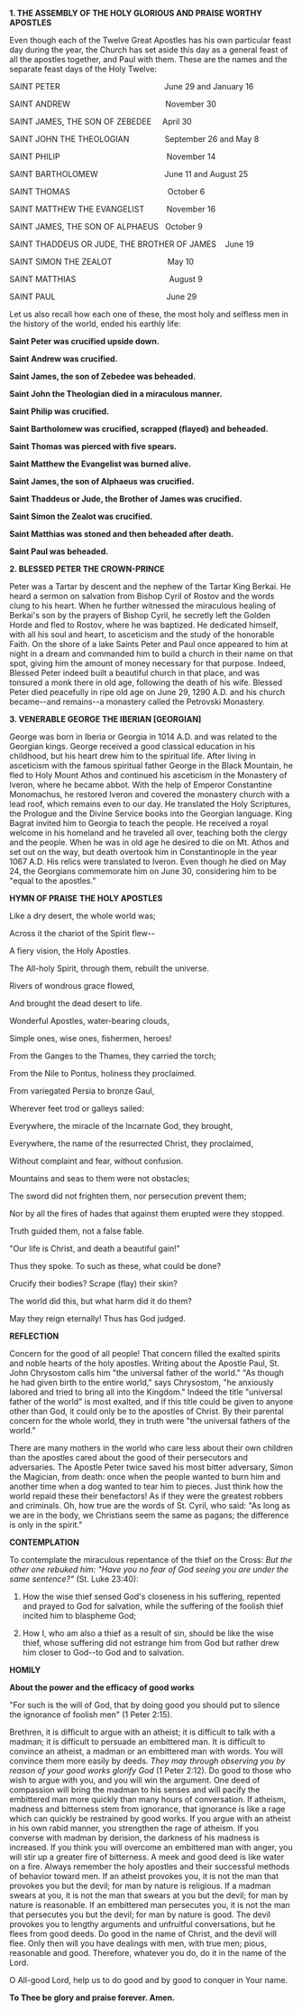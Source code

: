 
**1. THE ASSEMBLY OF THE HOLY GLORIOUS AND PRAISE WORTHY APOSTLES**

Even though each of the Twelve Great Apostles has his own particular feast day during the year, the Church has set aside this day as a general feast of all the apostles together, and Paul with them. These are the names and the separate feast days of the Holy Twelve:

SAINT PETER                                               June 29 and January 16

SAINT ANDREW                                           November 30

SAINT JAMES, THE SON OF ZEBEDEE     April 30

SAINT JOHN THE THEOLOGIAN                September 26 and May 8

SAINT PHILIP                                                November 14

SAINT BARTHOLOMEW                              June 11 and August 25

SAINT THOMAS                                            October 6

SAINT MATTHEW THE EVANGELIST          November 16

SAINT JAMES, THE SON OF ALPHAEUS   October 9

SAINT THADDEUS OR JUDE, THE BROTHER OF JAMES    June 19

SAINT SIMON THE ZEALOT                         May 10

SAINT MATTHIAS                                          August 9

SAINT PAUL                                                  June 29

Let us also recall how each one of these, the most holy and selfless men in the history of the world, ended his earthly life:

**Saint Peter was crucified upside down.**

**Saint Andrew was crucified.**

**Saint James, the son of Zebedee was beheaded.**

**Saint John the Theologian died in a miraculous manner.**

**Saint Philip was crucified.**

**Saint Bartholomew was crucified, scrapped (flayed) and beheaded.**

**Saint Thomas was pierced with five spears.**

**Saint Matthew the Evangelist was burned alive.**

**Saint James, the son of Alphaeus was crucified.**

**Saint Thaddeus or Jude, the Brother of James was crucified.**

**Saint Simon the Zealot was crucified.**

**Saint Matthias was stoned and then beheaded after death.**

**Saint Paul was beheaded.**

**2. BLESSED PETER THE CROWN-PRINCE**

Peter was a Tartar by descent and the nephew of the Tartar King Berkai. He heard a sermon on salvation from Bishop Cyril of Rostov and the words clung to his heart. When he further witnessed the miraculous healing of Berkai's son by the prayers of Bishop Cyril, he secretly left the Golden Horde and fled to Rostov, where he was baptized. He dedicated himself, with all his soul and heart, to asceticism and the study of the honorable Faith. On the shore of a lake Saints Peter and Paul once appeared to him at night in a dream and commanded him to build a church in their name on that spot, giving him the amount of money necessary for that purpose. Indeed, Blessed Peter indeed built a beautiful church in that place, and was tonsured a monk there in old age, following the death of his wife. Blessed Peter died peacefully in ripe old age on June 29, 1290 A.D. and his church became--and remains--a monastery called the Petrovski Monastery.

**3. VENERABLE GEORGE THE IBERIAN [GEORGIAN]**

George was born in Iberia or Georgia in 1014 A.D. and was related to the Georgian kings. George received a good classical education in his childhood, but his heart drew him to the spiritual life. After living in asceticism with the famous spiritual father George in the Black Mountain, he fled to Holy Mount Athos and continued his asceticism in the Monastery of Iveron, where he became abbot. With the help of Emperor Constantine Monomachus, he restored Iveron and covered the monastery church with a lead roof, which remains even to our day. He translated the Holy Scriptures, the Prologue and the Divine Service books into the Georgian language. King Bagrat invited him to Georgia to teach the people. He received a royal welcome in his homeland and he traveled all over, teaching both the clergy and the people. When he was in old age he desired to die on Mt. Athos and set out on the way, but death overtook him in Constantinople in the year 1067 A.D. His relics were translated to Iveron. Even though he died on May 24, the Georgians commemorate him on June 30, considering him to be "equal to the apostles."


**HYMN OF PRAISE**
**THE HOLY APOSTLES**

Like a dry desert, the whole world was;
 

Across it the chariot of the Spirit flew--
 

A fiery vision, the Holy Apostles.
 

The All-holy Spirit, through them, rebuilt the universe.
 

Rivers of wondrous grace flowed,
 

And brought the dead desert to life.
 

Wonderful Apostles, water-bearing clouds,
 

Simple ones, wise ones, fishermen, heroes!


From the Ganges to the Thames, they carried the torch;
 

From the Nile to Pontus, holiness they proclaimed.
 

From variegated Persia to bronze Gaul,
 

Wherever feet trod or galleys sailed:
 

Everywhere, the miracle of the Incarnate God, they brought,
 

Everywhere, the name of the resurrected Christ, they proclaimed,
 

Without complaint and fear, without confusion.
 

Mountains and seas to them were not obstacles;
 

The sword did not frighten them, nor persecution prevent them;
 

Nor by all the fires of hades that against them erupted were they stopped.
 

Truth guided them, not a false fable.
 

"Our life is Christ, and death a beautiful gain!"
 

Thus they spoke. To such as these, what could be done?
 

Crucify their bodies? Scrape (flay) their skin?
 

The world did this, but what harm did it do them?
 

May they reign eternally! Thus has God judged.
 

**REFLECTION**


Concern for the good of all people! That concern filled the exalted spirits and noble hearts of the holy apostles. Writing about the Apostle Paul, St. John Chrysostom calls him "the universal father of the world." "As though he had given birth to the entire world," says Chrysostom, "he anxiously labored and tried to bring all into the Kingdom." Indeed the title "universal father of the world" is most exalted, and if this title could be given to anyone other than God, it could only be to the apostles of Christ. By their parental concern for the whole world, they in truth were "the universal fathers of the world." 

There are many mothers in the world who care less about their own children than the apostles cared about the good of their persecutors and adversaries. The Apostle Peter twice saved his most bitter adversary, Simon the Magician, from death: once when the people wanted to burn him and another time when a dog wanted to tear him to pieces. Just think how the world repaid these their benefactors! As if they were the greatest robbers and criminals. Oh, how true are the words of St. Cyril, who said: "As long as we are in the body, we Christians seem the same as pagans; the difference is only in the spirit."


**CONTEMPLATION**


To contemplate the miraculous repentance of the thief on the Cross: *But the other one rebuked him: "Have you no fear of God seeing you are under the same sentence?"* (St. Luke 23:40):

1.  How the wise thief sensed God's closeness in his suffering, repented and prayed to God for salvation, while the suffering of the foolish thief incited him to blaspheme God;

1.  How I, who am also a thief as a result of sin, should be like the wise thief, whose suffering did not estrange him from God but rather drew him closer to God--to God and to salvation.


**HOMILY**


**About the power and the efficacy of good works**

"For such is the will of God, that by doing good you should put to silence the ignorance of foolish men" (1 Peter 2:15).

Brethren, it is difficult to argue with an atheist; it is difficult to talk with a madman; it is difficult to persuade an embittered man. It is difficult to convince an atheist, a madman or an embittered man with words. You will convince them more easily by deeds. *They may through observing you by reason of your good works glorify God* (1 Peter 2:12). Do good to those who wish to argue with you, and you will win the argument. One deed of compassion will bring the madman to his senses and will pacify the embittered man more quickly than many hours of conversation. If atheism, madness and bitterness stem from ignorance, that ignorance is like a rage which can quickly be restrained by good works. If you argue with an atheist in his own rabid manner, you strengthen the rage of atheism. If you converse with madman by derision, the darkness of his madness is increased. If you think you will overcome an embittered man with anger, you will stir up a greater fire of bitterness. A meek and good deed is like water on a fire. Always remember the holy apostles and their successful methods of behavior toward men. If an atheist provokes you, it is not the man that provokes you but the devil; for man by nature is religious. If a madman swears at you, it is not the man that swears at you but the devil; for man by nature is reasonable. If an embittered man persecutes you, it is not the man that persecutes you but the devil; for man by nature is good. The devil provokes you to lengthy arguments and unfruitful conversations, but he flees from good deeds. Do good in the name of Christ, and the devil will flee. Only then will you have dealings with men, with true men; pious, reasonable and good. Therefore, whatever you do, do it in the name of the Lord.

O All-good Lord, help us to do good and by good to conquer in Your name.

**To Thee be glory and praise forever. Amen.**
